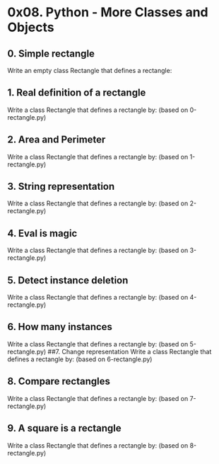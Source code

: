 # 0x08. Python - More Classes and Objects
## 0. Simple rectangle 
Write an empty class Rectangle that defines a rectangle:
## 1. Real definition of a rectangle
Write a class Rectangle that defines a rectangle by: (based on 0-rectangle.py)
## 2. Area and Perimeter
Write a class Rectangle that defines a rectangle by: (based on 1-rectangle.py)
## 3. String representation
Write a class Rectangle that defines a rectangle by: (based on 2-rectangle.py)
## 4. Eval is magic 
Write a class Rectangle that defines a rectangle by: (based on 3-rectangle.py)
## 5. Detect instance deletion
Write a class Rectangle that defines a rectangle by: (based on 4-rectangle.py)
## 6. How many instances
Write a class Rectangle that defines a rectangle by: (based on 5-rectangle.py)
##7. Change representation 
Write a class Rectangle that defines a rectangle by: (based on 6-rectangle.py)
## 8. Compare rectangles 
Write a class Rectangle that defines a rectangle by: (based on 7-rectangle.py)
## 9. A square is a rectangle 
Write a class Rectangle that defines a rectangle by: (based on 8-rectangle.py)

